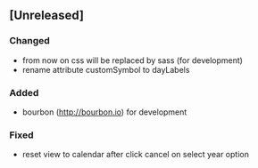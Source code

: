 ## [Unreleased]
### Changed
- from now on css will be replaced by sass (for development)
- rename attribute customSymbol to dayLabels

### Added
- bourbon (http://bourbon.io) for development

### Fixed
- reset view to calendar after click cancel on select year option
